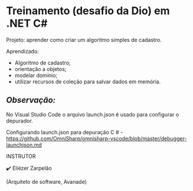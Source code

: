 # Treinamento (desafio da Dio) em .NET C#

Projeto: aprender como criar um algoritmo simples de cadastro.

Aprendizado:
 - Algoritmo de cadastro; 
 - orientação a objetos; 
 - modelar domínio; 
 - utilizar recursos de coleção para salvar dados em memória.
 
## _Observação:_

No Visual Studio Code o arquivo launch.json é usado para configurar o depurador.

Configurando launch.json para depuração C # -  https://github.com/OmniSharp/omnisharp-vscode/blob/master/debugger-launchjson.md
 
 

INSTRUTOR

✔️ Eliézer Zarpelão

(Arquiteto de software, Avanade)
